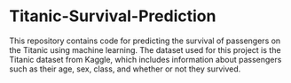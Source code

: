 # Titanic-Survival-Prediction
This repository contains code for predicting the survival of passengers on the Titanic using machine learning. The dataset used for this project is the Titanic dataset from Kaggle, which includes information about passengers such as their age, sex, class, and whether or not they survived. 
